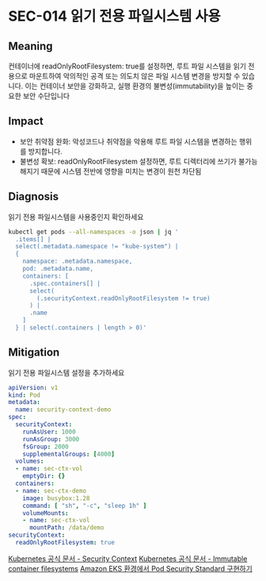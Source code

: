 # SEC-014 읽기 전용 파일시스템 사용

## Meaning
컨테이너에 readOnlyRootFilesystem: true를 설정하면, 루트 파일 시스템을 읽기 전용으로 마운트하여 악의적인 공격 또는 의도치 않은 파일 시스템 변경을 방지할 수 있습니다.
이는 컨테이너 보안을 강화하고, 실행 환경의 불변성(immutability)을 높이는 중요한 보안 수단입니다

## Impact
- 보안 취약점 완화: 악성코드나 취약점을 악용해 루트 파일 시스템을 변경하는 행위를 방지합니다.
- 불변성 확보: readOnlyRootFilesystem 설정하면, 루트 디렉터리에 쓰기가 불가능 해지기 때문에 시스템 전반에 영향을 미치는 변경이 원천 차단됨

## Diagnosis
읽기 전용 파일시스템을 사용중인지 확인하세요
```bash
kubectl get pods --all-namespaces -o json | jq '
  .items[] |
  select(.metadata.namespace != "kube-system") |
  {
    namespace: .metadata.namespace,
    pod: .metadata.name,
    containers: [
      .spec.containers[] |
      select(
        (.securityContext.readOnlyRootFilesystem != true)
      ) |
      .name
    ]
  } | select(.containers | length > 0)'
```
## Mitigation
읽기 전용 파일시스템 설정을 추가하세요

```yaml
apiVersion: v1
kind: Pod
metadata:
  name: security-context-demo
spec:
  securityContext:
    runAsUser: 1000
    runAsGroup: 3000
    fsGroup: 2000
    supplementalGroups: [4000]
  volumes:
  - name: sec-ctx-vol
    emptyDir: {}
  containers:
  - name: sec-ctx-demo
    image: busybox:1.28
    command: [ "sh", "-c", "sleep 1h" ]
    volumeMounts:
    - name: sec-ctx-vol
      mountPath: /data/demo
securityContext:
  readOnlyRootFilesystem: true
```

[Kubernetes 공식 문서 - Security Context](https://kubernetes.io/docs/tasks/configure-pod-container/security-context/)
[Kubernetes 공식 문서 - Immutable container filesystems](https://kubernetes.io/blog/2021/10/05/nsa-cisa-kubernetes-hardening-guidance/#immutable-container-filesystems)
[Amazon EKS 환경에서 Pod Security Standard 구현하기](https://aws.amazon.com/ko/blogs/tech/implementing-pod-security-standards-in-amazon-eks/)